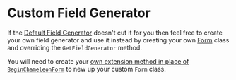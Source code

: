 Custom Field Generator
======================

If the [Default Field Generator](https://github.com/MRCollective/ChameleonForms/blob/master/ChameleonForms/FieldGenerators/DefaultFieldGenerator.cs) doesn't cut it for you then feel free to create your own field generator and use it instead by creating your own [Form](the-form.md) class and overriding the `GetFieldGenerator` method.

You will need to create your [own extension method in place of `BeginChameleonForm`](form-templates.md#custom-extension-method) to new up your custom `Form` class.
